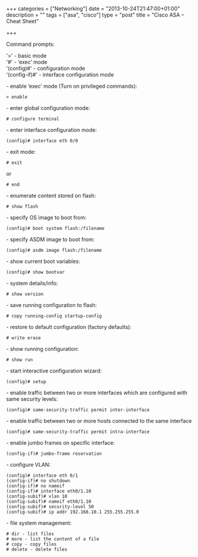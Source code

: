 +++
categories = ["Networking"]
date = "2013-10-24T21:47:00+01:00"
description = ""
tags = ["asa", "cisco"]
type = "post"
title = "Cisco ASA – Cheat Sheet"

+++

Command prompts:

'>' - basic mode  
'#' - ‘exec’ mode  
'(config)#' - configuration mode  
'(config-if)#' - interface configuration mode

\- enable ‘exec’ mode (Turn on privileged commands):

    > enable

\- enter global configuration mode:

    # configure terminal

\- enter interface configuration mode:

    (config)# interface eth 0/0

\- exit mode:

    # exit

or

    # end

\- enumerate content stored on flash:

    # show flash

\- specify OS image to boot from:

    (config)# boot system flash:/filename

\- specify ASDM image to boot from:

    (config)# asdm image flash:/filename

\- show current boot variables:

    (config)# show bootvar

\- system details/info:

    # show version

\- save running configuration to flash:

    # copy running-config startup-config

\- restore to default configuration (factory defaults):

    # write erase

\- show running configuration:

    # show run

\- start interactive configuration wizard:

    (config)# setup

\- enable traffic between two or more interfaces which are configured with same security levels:

    (config)# same-security-traffic permit inter-interface

\- enable traffic between two or more hosts connected to the same interface

    (config)# same-security-traffic permit intra-interface

\- enable jumbo frames on specific interface:

    (config-if)# jumbo-frame reservation

\- configure VLAN:

```
(config)# interface eth 0/1
(config-if)# no shutdown
(config-if)# no nameif
(config-if)# interface eth0/1.10
(config-subif)# vlan 10
(config-subif)# nameif eth0/1.10
(config-subif)# security-level 50
(config-subif)# ip addr 192.168.10.1 255.255.255.0
```

\- file system management:

```
# dir - list files
# more - list the content of a file
# copy - copy files
# delete - delete files
```
